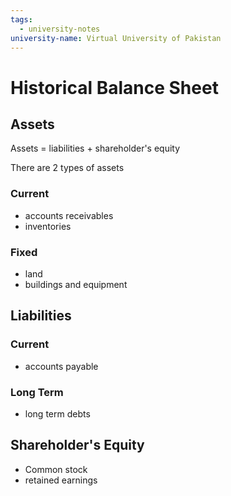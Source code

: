 ```yaml
---
tags:
  - university-notes
university-name: Virtual University of Pakistan
---
```


# Historical Balance Sheet
## Assets
Assets = liabilities + shareholder's equity

There are 2 types of assets

### Current
- accounts receivables
- inventories

### Fixed
- land
- buildings and equipment

## Liabilities
### Current
- accounts payable

### Long Term
- long term debts

## Shareholder's Equity
- Common stock
- retained earnings
